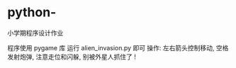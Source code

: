 # python-
 小学期程序设计作业

程序使用 pygame 库
运行 alien_invasion.py 即可
操作: 左右箭头控制移动, 空格发射炮弹, 注意走位和闪躲, 别被外星人抓住了 !
